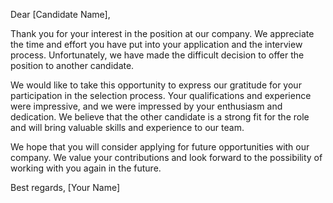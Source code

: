 Dear [Candidate Name],

Thank you for your interest in the position at our company. We appreciate the time and effort you have put into your application and the interview process. Unfortunately, we have made the difficult decision to offer the position to another candidate.

We would like to take this opportunity to express our gratitude for your participation in the selection process. Your qualifications and experience were impressive, and we were impressed by your enthusiasm and dedication. We believe that the other candidate is a strong fit for the role and will bring valuable skills and experience to our team.

We hope that you will consider applying for future opportunities with our company. We value your contributions and look forward to the possibility of working with you again in the future.

Best regards,
[Your Name]